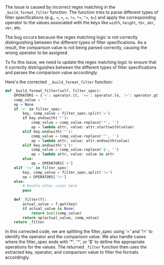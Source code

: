 The issue is caused by incorrect regex matching in the `_build_format_filter` function. The function tries to parse different types of filter specifications (e.g., `<`, `>`, `=`, `!=`, `*=`, `^=`, `$=`) and apply the corresponding operator to the values associated with the keys like `width`, `height`, `tbr`, `abr`, `vbr`, etc.

The bug occurs because the regex matching logic is not correctly distinguishing between the different types of filter specifications. As a result, the comparison value is not being parsed correctly, causing the wrong operator to be assigned.

To fix this issue, we need to update the regex matching logic to ensure that it correctly distinguishes between the different types of filter specifications and parses the comparison value accordingly.

Here's the corrected `__build_format_filter` function:

```python
def _build_format_filter(self, filter_spec):
    OPERATORS = {'<': operator.lt, '<=': operator.le, '>': operator.gt, '>=': operator.ge, '=': operator.eq, '!=': operator.ne}
    comp_value = ''
    op = None
    if '=' in filter_spec:
        key, comp_value = filter_spec.split('=')
        if key.endswith('*'):
            comp_value = comp_value.replace('*', '')
            op = lambda attr, value: attr.startswith(value)
        elif key.endswith('^'):
            comp_value = comp_value.replace('^', '')
            op = lambda attr, value: attr.endswith(value)
        elif key.endswith('$'):
            comp_value = comp_value.replace('$', '')
            op = lambda attr, value: value in attr
        else:
            op = OPERATORS['=']
    elif '!=' in filter_spec:
        key, comp_value = filter_spec.split('!=')
        op = OPERATORS['!=']
    else:
        # Handle other cases here
        pass
        
    def _filter(f):
        actual_value = f.get(key)
        if actual_value is None:
            return bool(comp_value)
        return op(actual_value, comp_value)
    return _filter
```

In this corrected code, we are splitting the filter_spec using '=' and '!=' to identify the operator and the comparison value. We also handle cases where the filter_spec ends with '*', '^', or '$' to define the appropriate operations for the values. The returned `_filter` function then uses the extracted key, operator, and comparison value to filter the formats accordingly.